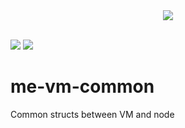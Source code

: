 <div style="text-align:center">
  <img src="https://github.com/Dharitri-org/me-earth/blob/master/dharitri_logo_01.svg"></img>
</div>  

<br>

[![](https://img.shields.io/badge/made%20by-Dharitri%20Org-blue.svg?style=flat-square)](http://dharitri.org/)
[![](https://img.shields.io/badge/project-Dharitri%20Org%20Testnet-blue.svg?style=flat-square)](http://dharitri.org/)

# me-vm-common
Common structs between VM and node
